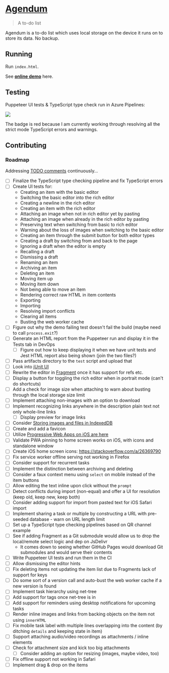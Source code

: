 # [Agendum](https://agendum.today)

> A to-do list

Agendum is a to-do list which uses local storage on the device it runs on to store its data. No backup.

## Running

Run `index.html`.

See [**online demo**](https://agendum.today) here.

## Testing

Puppeteer UI tests & TypeScript type check run in Azure Pipelines:

[
  ![](https://tomashubelbauer.visualstudio.com/agendum/_apis/build/status/agendum-CI?branchName=master)
](https://tomashubelbauer.visualstudio.com/agendum/_build/latest?definitionId=12?branchName=master)

The badge is red because I am currently working through resolving all the strict mode TypeScript errors and warnings.

## Contributing

### Roadmap

Addressing [TODO comments](https://github.com/TomasHubelbauer/agenda/search?q=todo) continuously…

- [ ] Finalize the TypeScript type checking pipeline and fix TypeScript errors
- [ ] Create UI tests for:
  - Creating an item with the basic editor
  - Switching the basic editor into the rich editor
  - Creating a newline in the rich editor
  - Creating an item with the rich editor
  - Attaching an image when not in rich editor yet by pasting
  - Attaching an image when already in the rich editor by pasting
  - Preserving text when switching from basic to rich editor
  - Warning about the loss of images when switching to the basic editor
  - Creating an item through the submit button for both editor types
  - Creating a draft by switching from and back to the page
  - Ignoring a draft when the editor is empty
  - Recalling a draft
  - Dismissing a draft
  - Renaming an item
  - Archiving an item
  - Deleting an item
  - Moving item up
  - Moving item down
  - Not being able to move an item
  - Rendering correct raw HTML in item contents
  - Exporting
  - Importing
  - Resolving import conflicts
  - Clearing all items
  - Busting the web worker cache
- [ ] Figure out why the demo failing test doesn't fail the build (maybe need to call `process.exit`?)
- [ ] Generate an HTML report from the Puppeteer run and display it in the Tests tab in DevOps
  - [ ] Figure out how to keep displaying it when we have unit tests and Jest HTML report also being shown (join the two files?)
- [ ] Pass artifacts directory to the `test` script and upload that
- [ ] Look into [jUnit UI](https://www.eliostruyf.com/setting-up-puppeteer-to-run-on-azure-devops-for-your-automated-ui-tests/)
- [ ] Rewrite the editor in [Fragment](https://github.com/TomasHubelbauer/fragment) once it has support for refs etc.
- [ ] Display a button for toggling the rich editor when in portrait mode (can't do shortcuts)
- [ ] Add a check for image size when attaching to warn about busting through the local storage size limit
- [ ] Implement attaching non-images with an option to download
- [ ] Implement recognizing links anywhere in the description plain text not only whole-line links
  - [ ] Display preview for image links
- [ ] Consider [Storing images and files in IndexedDB](https://hacks.mozilla.org/2012/02/storing-images-and-files-in-indexeddb/)
- [ ] Create and add a favicon
- [ ] Utilize [Progressive Web Apps on iOS are here](https://medium.com/@firt/progressive-web-apps-on-ios-are-here-d00430dee3a7)
- [ ] Validate PWA pinning to home screen works on iOS, with icons and standalone window
- [ ] Create iOS home screen icons: https://stackoverflow.com/a/26369790
- [ ] Fix service worker offline serving not working in Firefox
- [ ] Consider support for recurrent tasks
- [ ] Implement the distinction between archiving and deleting
- [ ] Consider a faux context menu using `select` on mobile instead of the item buttons
- [ ] Allow editing the text inline upon click without the `prompt`
- [ ] Detect conflicts during import (non-equal) and offer a UI for resolution (keep old, keep new, keep both)
- [ ] Consider adding support for import from pasted text for iOS Safari import
- [ ] Implement sharing a task or multiple by constructing a URL with pre-seeded database - warn on URL length limit
- [ ] Set up a TypeScript type checking pipelines based on QR channel example
- [ ] See if adding Fragment as a Git submodule would allow us to drop the local/remote select logic and dep on JsDelivr
  - It comes down to seeing whether GitHub Pages would download Git submodules and would serve their contents
- [ ] Write Puppeteer UI tests and run them in the CI
- [ ] Allow dismissing the editor hints
- [ ] Fix deleting items not updating the item list due to Fragments lack of support for keys
- [ ] Do some sort of a version call and auto-bust the web worker cache if a new version is found
- [ ] Implement task hierarchy using net-tree
- [ ] Add support for tags once net-tree is in
- [ ] Add support for reminders using desktop notifications for upcoming tasks
- [ ] Render inline images and links from backing objects on the item not using `innerHTML`
- [ ] Fix mobile task label with multiple lines overlapping into the content (by ditching `details` and keeping state in item)
- [ ] Support attaching audio/video recordings as attachments / inline elements
- [ ] Check for attachment size and kick too big attachments
  - [ ] Consider adding an option for resizing (images, maybe video, too)
- [ ] Fix offline support not working in Safari
- [ ] Implement drag & drop on the items
